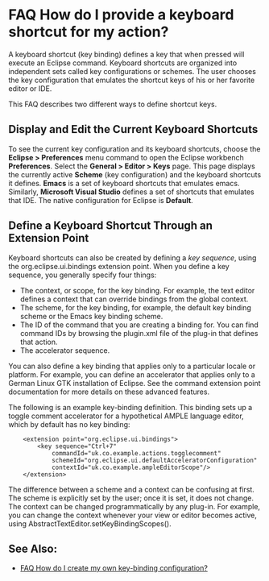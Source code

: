 

FAQ How do I provide a keyboard shortcut for my action?
=======================================================

A keyboard shortcut (key binding) defines a key that when pressed will execute an Eclipse command. Keyboard shortcuts are organized into independent sets called key configurations or schemes. The user chooses the key configuration that emulates the shortcut keys of his or her favorite editor or IDE.

This FAQ describes two different ways to define shortcut keys.

Display and Edit the Current Keyboard Shortcuts
-----------------------------------------------

To see the current key configuration and its keyboard shortcuts, choose the **Eclipse > Preferences** menu command to open the Eclipse workbench **Preferences**. Select the **General > Editor > Keys** page. This page displays the currently active **Scheme** (key configuration) and the keyboard shortcuts it defines. **Emacs** is a set of keyboard shortcuts that emulates emacs. Similarly, **Microsoft Visual Studio** defines a set of shortcuts that emulates that IDE. The native configuration for Eclipse is **Default**.

Define a Keyboard Shortcut Through an Extension Point
-----------------------------------------------------

Keyboard shortcuts can also be created by defining a _key sequence_, using the org.eclipse.ui.bindings extension point. When you define a key sequence, you generally specify four things:

*   The context, or scope, for the key binding. For example, the text editor defines a context that can override bindings from the global context.
*   The scheme, for the key binding, for example, the default key binding scheme or the Emacs key binding scheme.
*   The ID of the command that you are creating a binding for. You can find command IDs by browsing the plugin.xml file of the plug-in that defines that action.
*   The accelerator sequence.

You can also define a key binding that applies only to a particular locale or platform. For example, you can define an accelerator that applies only to a German Linux GTK installation of Eclipse. See the command extension point documentation for more details on these advanced features.

The following is an example key-binding definition. 
This binding sets up a toggle comment accelerator for a hypothetical AMPLE language editor, which by default has no key binding:

		<extension point="org.eclipse.ui.bindings">
			<key sequence="Ctrl+7"
				commandId="uk.co.example.actions.togglecomment"
				schemeId="org.eclipse.ui.defaultAcceleratorConfiguration"
				contextId="uk.co.example.ampleEditorScope"/>
		</extension>

The difference between a scheme and a context can be confusing at first. The scheme is explicitly set by the user; once it is set, it does not change. The context can be changed programmatically by any plug-in. For example, you can change the context whenever your view or editor becomes active, using AbstractTextEditor.setKeyBindingScopes().

  

See Also:
---------

*   [FAQ How do I create my own key-binding configuration?](./FAQ_How_do_I_create_my_own_key-binding_configuration.md "FAQ How do I create my own key-binding configuration?")


